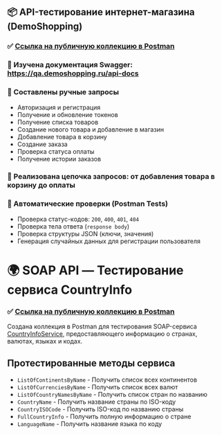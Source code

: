 ## 📦 API-тестирование интернет-магазина (DemoShopping)

### ✅ [Ссылка на публичную коллекцию в Postman](https://www.postman.com/flight-cosmonaut-70887455/workspace/demoshopping/collection/31214816-036db6c5-dfb6-4424-a703-ef5f34151b18?action=share&creator=31214816)

### 🔹 Изучена документация Swagger: https://qa.demoshopping.ru/api-docs
### 🔹 Составлены ручные запросы
- Авторизация и регистрация
- Получение и обновление токенов
- Получение списка товаров
- Cоздание нового товара и добавление в магазин
- Добавление товара в корзину
- Создание заказа
- Проверка статуса оплаты
- Получение истории заказов

### 🔹 Реализована цепочка запросов: от добавления товара в корзину до оплаты

### 🔹 Автоматические проверки (Postman Tests)

- Проверка статус-кодов: `200`, `400`, `401`, `404`
- Проверка тела ответа (`response body`)
- Проверка структуры JSON (ключи, значения)
- Генерация случайных данных для регистрации пользователя


# 🌍 SOAP API — Тестирование сервиса CountryInfo
### ✅ [Ссылка на публичную коллекцию в Postman](https://www.postman.com/flight-cosmonaut-70887455/workspace/demoshopping/collection/31214816-2bb3a8d5-1b28-4c22-b325-a0d0d600dbb7?action=share&creator=31214816)

Создана коллекция в Postman для тестирования SOAP-сервиса [CountryInfoService](http://webservices.oorsprong.org/websamples.countryinfo/CountryInfoService.wso?WSDL), предоставляющего информацию о странах, валютах, языках и кодах.
## Протестированные методы сервиса
- `ListOfContinentsByName` - Получить список всех континентов
- `ListOfCurrenciesByName` - Получить список всех валют
- `ListOfCountryNamesByName` - Получить список стран по названию
- `CountryName` - Получить название страны по ISO-коду
- `CountryISOCode` - Получить ISO-код по названию страны
- `FullCountryInfo` - Получить полную информацию о стране
- `LanguageName` - Получить название языка по коду

